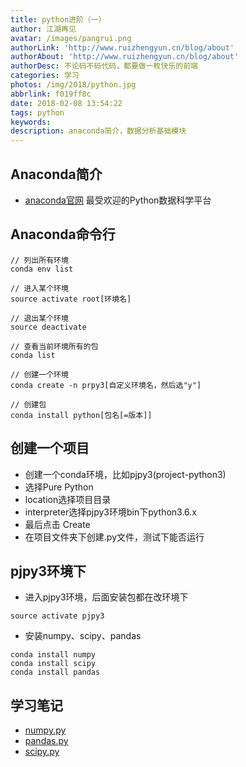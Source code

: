 ```yaml
---
title: python进阶（一）
author: 江湖再见
avatar: /images/pangrui.png
authorLink: 'http://www.ruizhengyun.cn/blog/about'
authorAbout: 'http://www.ruizhengyun.cn/blog/about'
authorDesc: 不论码不码代码，都要做一枚快乐的前端
categories: 学习
photos: /img/2018/python.jpg
abbrlink: f019ff8c
date: 2018-02-08 13:54:22
tags: python
keywords:
description: anaconda简介，数据分析基础模块
---
```


## Anaconda简介
* [anaconda官网](https://www.anaconda.com/)
最受欢迎的Python数据科学平台

## Anaconda命令行
```
// 列出所有环境
conda env list

// 进入某个环境
source activate root[环境名] 

// 退出某个环境
source deactivate

// 查看当前环境所有的包
conda list

// 创建一个环境
conda create -n prpy3[自定义环境名，然后选"y"]

// 创建包
conda install python[包名[=版本]]
```

## 创建一个项目
* 创建一个conda环境，比如pjpy3(project-python3)
* 选择Pure Python
* location选择项目目录
* interpreter选择pjpy3环境bin下python3.6.x
* 最后点击 Create
* 在项目文件夹下创建.py文件，测试下能否运行

## pjpy3环境下
* 进入pjpy3环境，后面安装包都在改环境下
```
source activate pjpy3
```

* 安装numpy、scipy、pandas
```
conda install numpy
conda install scipy
conda install pandas
```

## 学习笔记
* [numpy.py](https://github.com/ruizhengyun/python-advance/blob/master/day-01/numpy.py)
* [pandas.py](https://github.com/ruizhengyun/python-advance/blob/master/day-01/pandas.py)
* [scipy.py](https://github.com/ruizhengyun/python-advance/blob/master/day-01/scipy.py)





